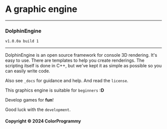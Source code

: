 # A graphic engine
------------------------

### DolphinEngine

`v1.0.0a build 1`

------------------------

DolphinEngine is an open source framework for console 3D rendering. It's easy to use. There are templates to help you create renderings. The scripting itself is done in C++, but we've kept it as simple as possible so you can easily write code.

Also see `_docs` for guidance and help.
And read the `license`.

This graphics engine is suitable for `beginners` **:D**

Develop games for **fun**!

Good luck with the `development`.

#### Copyright © 2024 ColorProgrammy
